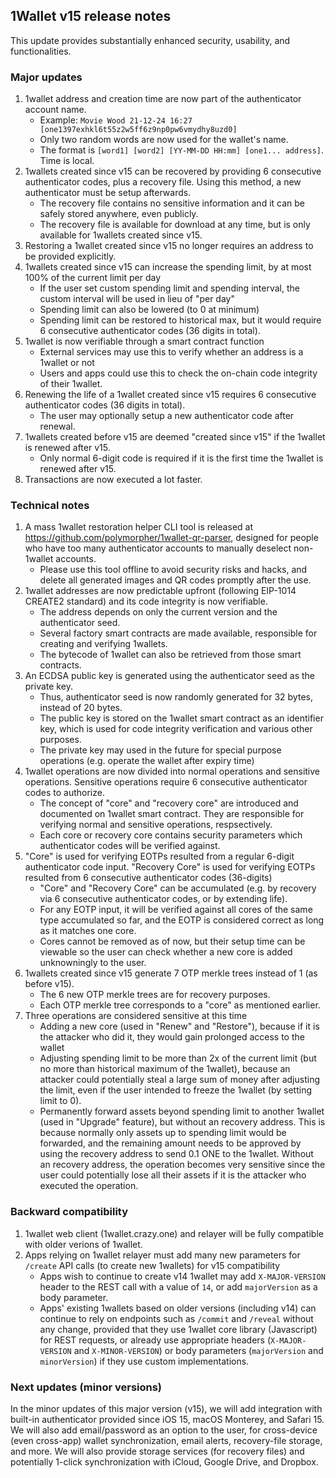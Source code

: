 ## 1Wallet v15 release notes

This update provides substantially enhanced security, usability, and functionalities.

### Major updates

1. 1wallet address and creation time are now part of the authenticator account name.
    - Example: `Movie Wood 21-12-24 16:27 [one1397exhkl6t55z2w5ff6z9np0pw6vmydhy8uzd0]`
    - Only two random words are now used for the wallet's name.
    - The format is `[word1] [word2] [YY-MM-DD HH:mm] [one1... address]`. Time is local.
2. 1wallets created since v15 can be recovered by providing 6 consecutive authenticator codes, plus a recovery file. Using this method, a new authenticator must be setup afterwards.
    - The recovery file contains no sensitive information and it can be safely stored anywhere, even publicly.
    - The recovery file is available for download at any time, but is only available for 1wallets created since v15.
3. Restoring a 1wallet created since v15 no longer requires an address to be provided explicitly.
4. 1wallets created since v15 can increase the spending limit, by at most 100% of the current limit per day
    - If the user set custom spending limit and spending interval, the custom interval will be used in lieu of "per day"
    - Spending limit can also be lowered (to 0 at minimum)
    - Spending limit can be restored to historical max, but it would require 6 consecutive authenticator codes (36 digits in total).
5. 1wallet is now verifiable through a smart contract function
    - External services may use this to verify whether an address is a 1wallet or not
    - Users and apps could use this to check the on-chain code integrity of their 1wallet.
6. Renewing the life of a 1wallet created since v15 requires 6 consecutive authenticator codes (36 digits in total).
    - The user may optionally setup a new authenticator code after renewal.
7. 1wallets created before v15 are deemed "created since v15" if the 1wallet is renewed after v15. 
    - Only normal 6-digit code is required if it is the first time the 1wallet is renewed after v15. 
8. Transactions are now executed a lot faster.

### Technical notes

1. A mass 1wallet restoration helper CLI tool is released at https://github.com/polymorpher/1wallet-qr-parser, designed for people who have too many authenticator accounts to manually deselect non-1wallet accounts.
    - Please use this tool offline to avoid security risks and hacks, and delete all generated images and QR codes promptly after the use.
2. 1wallet addresses are now predictable upfront (following EIP-1014 CREATE2 standard) and its code integrity is now verifiable.
    - The address depends on only the current version and the authenticator seed.
    - Several factory smart contracts are made available, responsible for creating and verifying 1wallets. 
    - The bytecode of 1wallet can also be retrieved from those smart contracts.
3. An ECDSA public key is generated using the authenticator seed as the private key. 
    - Thus, authenticator seed is now randomly generated for 32 bytes, instead of 20 bytes.
    - The public key is stored on the 1wallet smart contract as an identifier key, which is used for code integrity verification and various other purposes. 
    - The private key may used in the future for special purpose operations (e.g. operate the wallet after expiry time)
4. 1wallet operations are now divided into normal operations and sensitive operations. Sensitive operations require 6 consecutive authenticator codes to authorize.
    - The concept of "core" and "recovery core" are introduced and documented on 1wallet smart contract. They are responsible for verifying normal and sensitive operations, respsectively.
    - Each core or recovery core contains security parameters which authenticator codes will be verified against. 
5. "Core" is used for verifying EOTPs resulted from a regular 6-digit authenticator code input. "Recovery Core" is used for verifying EOTPs resulted from 6 consecutive authenticator codes (36-digits)
    - "Core" and "Recovery Core" can be accumulated (e.g. by recovery via 6 consecutive authenticator codes, or by extending life). 
    - For any EOTP input, it will be verified against all cores of the same type accumulated so far, and the EOTP is considered correct as long as it matches one core. 
    - Cores cannot be removed as of now, but their setup time can be viewable so the user can check whether a new core is added unknowningly to the user.
6. 1wallets created since v15 generate 7 OTP merkle trees instead of 1 (as before v15). 
    - The 6 new OTP merkle trees are for recovery purposes. 
    - Each OTP merkle tree corresponds to a "core" as mentioned earlier. 
7. Three operations are considered sensitive at this time
    - Adding a new core (used in "Renew" and "Restore"), because if it is the attacker who did it, they would gain prolonged access to the wallet 
    - Adjusting spending limit to be more than 2x of the current limit (but no more than historical maximum of the 1wallet), because an attacker could potentially steal a large sum of money after adjusting the limit, even if the user intended to freeze the 1wallet (by setting limit to 0).
    - Permanently forward assets beyond spending limit to another 1wallet (used in "Upgrade" feature), but without an recovery address. This is because normally only assets up to spending limit would be forwarded, and the remaining amount needs to be approved by using the recovery address to send 0.1 ONE to the 1wallet. Without an recovery address, the operation becomes very sensitive since the user could potentially lose all their assets if it is the attacker who executed the operation.

### Backward compatibility

1. 1wallet web client (1wallet.crazy.one) and relayer will be fully compatible with older verions of 1wallet.
2. Apps relying on 1wallet relayer must add many new parameters for `/create` API calls (to create new 1wallets) for v15 compatibility
    - Apps wish to continue to create v14 1wallet may add `X-MAJOR-VERSION` header to the REST call with a value of `14`, or add `majorVersion` as a body parameter.
    - Apps' existing 1wallets based on older versions (including v14) can continue to rely on endpoints such as `/commit` and `/reveal` without any change, provided that they use 1wallet core library (Javascript) for REST requests, or already use appropriate headers (`X-MAJOR-VERSION` and `X-MINOR-VERSION`) or body parameters (`majorVersion` and `minorVersion`) if they use custom implementations.

### Next updates (minor versions)

In the minor updates of this major version (v15), we will add integration with built-in authenticator provided since iOS 15, macOS Monterey, and Safari 15. We will also add email/password as an option to the user, for cross-device (even cross-app) wallet synchronization, email alerts, recovery-file storage, and more. We will also provide storage services (for recovery files) and potentially 1-click synchronization with iCloud, Google Drive, and Dropbox.
  
